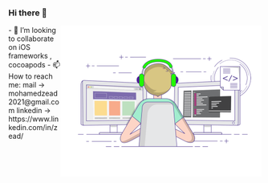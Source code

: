### Hi there 👋

 <img align="right" width="400" height="300" src="https://raw.githubusercontent.com/devSouvik/devSouvik/master/gif3.gif">
- 👯 I’m looking to collaborate on iOS frameworks , cocoapods
- 📫 How to reach me: mail -> mohamedzead2021@gmail.com 
                      linkedin -> https://www.linkedin.com/in/zead/
